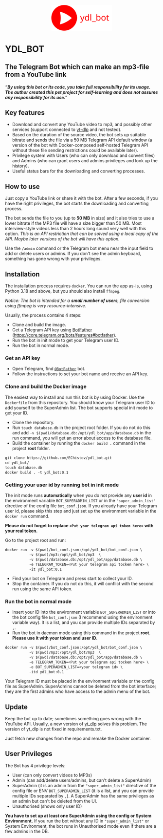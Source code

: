 <div align="center">
<img src="https://raw.githubusercontent.com/EChistov/ydl_bot/main/.github/logo-editor-cropped.svg" alt="ydl_bot_logo" style="width:200px;"/>
</div>

# YDL_BOT

## The Telegram Bot which can make an mp3-file from a YouTube link

##### "By using this bot or its code, you take full responsibility for its usage. The author created this pet project for self-learning and does not assume any responsibility for its use."

## Key features

- Download and convert any YouTube video to mp3, and possibly other services (support connected to [yt-dlp](https://github.com/yt-dlp/yt-dlp) and not
  tested).
- Based on the duration of the source video, the bot sets up suitable bitrate and sends the file via a 50 MB Telegram API default
  window (a version of the bot with Docker-composed self-hosted Telegram API without these file sending restrictions could be available
  later).
- Privilege system with Users (who can only download and convert files) and Admins (who can grant users and admins
  privileges and look up the history).
- Useful status bars for the downloading and converting processes.

## How to use

Just copy a YouTube link or share it with the bot. After a few seconds, if you have the right privileges, the bot starts
the downloading and converting process.

The bot sends the file to you (up to **50 MB** in size) and it also tries to use a lower bitrate if the MP3 file will have a size
bigger than 50 MB. Most interview-style videos less than 2 hours long sound very well with this option. *This is an API restriction
that can be solved using a local copy of the API. Maybe later versions of the bot will have this option.*

Use the `/admin` command or the Telegram bot menu near the input field to add or delete users or admins. If you don't
see the admin keyboard, something has gone wrong with your privileges.

## Installation

The installation process requires `docker`. You can run the app as-is, using Python 3.18 and above, but you should also 
install `ffmpeg`. 

*Notice: The bot is intended for a **small number of users**, file conversion using ffmpeg is very resource-intensive.*

Usually, the process contains 4 steps:

- Clone and build the image.
- Get a Telegram API key using [BotFather](https://t.me/botfather) (https://core.telegram.org/bots/features#botfather).
- Run the bot in init mode to get your Telegram user ID.
- Run the bot in normal mode.

### Get an API key

- Open Telegram, find [`@BotFather`](https://t.me/botfather) bot. 
- Follow the instructions to set your bot name and receive an API key.

### Clone and build the Docker image

The easiest way to install and run this bot is by using Docker. Use the `Dockerfile` from this repository. You should know
your Telegram user ID to add yourself to the SuperAdmin list. The bot supports special init mode to get your ID.

- Clone the repository.
- Run `touch database.db` in the project root folder. If you do not do this and
  add `-v $(pwd)/database.db:/opt/ydl_bot/app/database.db` in the run command, you will get an error about access to the
  database file.
- Build the container by running the `docker build .` command in the project **root** folder.

```commandline
git clone https://github.com/EChistov/ydl_bot.git
cd ydl_bot/
touch database.db
docker build . -t ydl_bot:0.1
```

### Getting your user id by running bot in init mode

The init mode runs **automatically** when you do not provide any **user id** in the environment
variable `BOT_SUPERADMIN_LIST` or in the `"super_admin_list"` directive of the config file `bot_conf.json`. If you
already have your Telegram user id, please skip this step and just set up the environment variable in the `docker run`
command.

**Please do not forget to replace `<Put your telegram api token here>` with your real token.**

Go to the project root and run:

```commandline
docker run -v $(pwd)/bot_conf.json:/opt/ydl_bot/bot_conf.json \
           -v $(pwd)/mp3:/opt/ydl_bot/mp3  \
           -v $(pwd)/database.db:/opt/ydl_bot/app/database.db \
           -e TELEGRAM_TOKEN=<Put your telegram api tocken here> \
           -it ydl_bot:0.1
```

- Find your bot on Telegram and press start to collect your ID.
- Stop the container. If you do not do this, it will conflict with the second run using the same API token.

### Run the bot in normal mode

- Insert your ID into the environment variable `BOT_SUPERADMIN_LIST` or into the bot config file `bot_conf.json` (I
  recommend using the environment variable way).
  It is a list, and you can provide multiple IDs separated by `,`.
- Run the bot in daemon mode using this command in the project **root**. **Please use it with your token and user ID**.

```commandline
docker run -v $(pwd)/bot_conf.json:/opt/ydl_bot/bot_conf.json \
           -v $(pwd)/mp3:/opt/ydl_bot/mp3  \
           -v $(pwd)/database.db:/opt/ydl_bot/app/database.db \
           -e TELEGRAM_TOKEN=<Put your telegram api tocken here> \
           -e BOT_SUPERADMIN_LIST=<your telegram id> \
           -itd ydl_bot:0.1
```

Your Telegram ID must be placed in the environment variable or the config file as SuperAdmin. SuperAdmins cannot be
deleted from the bot interface; they are the first admins who have access to the admin menu of the bot.

## Update

Keep the bot up to date; sometimes something goes wrong with the YouTube API. Usually, a new version
of [yt_dlp](https://github.com/yt-dlp/yt-dlp) solves this problem. The version of yt_dlp is not fixed in
requirements.txt.

Just fetch new changes from the repo and remake the Docker container.

## User Privileges

The Bot has 4 privilege levels:

- User (can only convert videos to MP3s)
- Admin (can add/delete users/admins, but can't delete a SuperAdmin)
- SuperAdmin (it is an admin from the `"super_admin_list"` directive of the config file or ENV `BOT_SUPERADMIN_LIST` (it
  is a list, and you can provide multiple IDs separated by `,`). A SuperAdmin has the same privileges as an admin but
  can't be deleted from the UI.
- Unauthorised (shows only user ID)

**You have to set up at least one SuperAdmin using the config or System Environment.**
If you run the bot without any ID in `"super_admin_list"` or System Environment, the bot runs in Unauthorised mode
even if there are a few admins in the DB.
